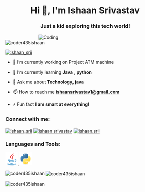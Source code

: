 
<h1 align="center">Hi 👋, I'm Ishaan Srivastav</h1>
<h3 align="center">Just a kid exploring this tech world!</h3>

<img align= "right" alt ="Coding" width="400" src= "https://sithcomputers.com/wp-content/uploads/2021/02/11th-and-12th-cs-1.gif">

<p align="left"> <img src="https://komarev.com/ghpvc/?username=coder435ishaan&label=Profile%20views&color=0e75b6&style=flat" alt="coder435ishaan" /> </p>

<p align="left"> <a href="https://twitter.com/ishaan_srii" target="blank"><img src="https://img.shields.io/twitter/follow/ishaan_srii?logo=twitter&style=for-the-badge" alt="ishaan_srii" /></a> </p>

- 🔭 I’m currently working on Project ATM machine

- 🌱 I’m currently learning **Java , python**

- 💬 Ask me about **Technology, java**

- 📫 How to reach me **ishaansrivastav1@gmail.com**

- ⚡ Fun fact **I am smart at everything!**

<h3 align="left">Connect with me:</h3>
<p align="left">
<a href="https://twitter.com/ishaan_srii" target="blank"><img align="center" src="https://raw.githubusercontent.com/rahuldkjain/github-profile-readme-generator/master/src/images/icons/Social/twitter.svg" alt="ishaan_srii" height="30" width="40" /></a>
<a href="https://www.linkedin.com/mwlite/in/ishaan-srivastav-9950a624b" target="blank"><img align="center" src="https://raw.githubusercontent.com/rahuldkjain/github-profile-readme-generator/master/src/images/icons/Social/linked-in-alt.svg" alt="ishaan srivastav" height="30" width="40" /></a>
<a href="https://instagram.com/ishaan.srii" target="blank"><img align="center" src="https://raw.githubusercontent.com/rahuldkjain/github-profile-readme-generator/master/src/images/icons/Social/instagram.svg" alt="ishaan.srii" height="30" width="40" /></a>
</p>

<h3 align="left">Languages and Tools:</h3>
<p align="left"> <a href="https://www.java.com" target="_blank" rel="noreferrer"> <img src="https://raw.githubusercontent.com/devicons/devicon/master/icons/java/java-original.svg" alt="java" width="40" height="40"/> </a> <a href="https://www.python.org" target="_blank" rel="noreferrer"> <img src="https://raw.githubusercontent.com/devicons/devicon/master/icons/python/python-original.svg" alt="python" width="40" height="40"/> </a> </p>

<p><img align="left" src="https://github-readme-stats.vercel.app/api/top-langs?username=coder435ishaan&show_icons=true&locale=en&layout=compact" alt="coder435ishaan" /></p>

<p>&nbsp;<img align="center" src="https://github-readme-stats.vercel.app/api?username=coder435ishaan&show_icons=true&locale=en" alt="coder435ishaan" /></p>

<p><img align="center" src="https://github-readme-streak-stats.herokuapp.com/?user=coder435ishaan&" alt="coder435ishaan" /></p>
